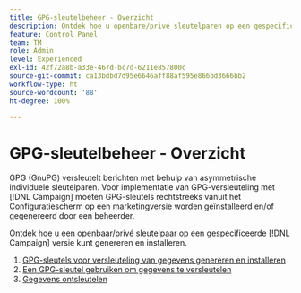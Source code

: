 ```yaml
---
title: GPG-sleutelbeheer - Overzicht
description: Ontdek hoe u openbare/privé sleutelparen op een gespecificeerde [!DNL Campaign] versie kunt genereren en installeren.
feature: Control Panel
team: TM
role: Admin
level: Experienced
exl-id: 42f72a8b-a33e-467d-bc7d-6211e857800c
source-git-commit: ca13bdbd7d95e6646aff88af595e866bd3666bb2
workflow-type: ht
source-wordcount: '88'
ht-degree: 100%

---
```


# GPG-sleutelbeheer - Overzicht

GPG (GnuPG) versleutelt berichten met behulp van asymmetrische individuele sleutelparen. Voor implementatie van GPG-versleuteling met [!DNL Campaign] moeten GPG-sleutels rechtstreeks vanuit het Configuratiescherm op een marketingversie worden geïnstalleerd en/of gegenereerd door een beheerder.

Ontdek hoe u een openbaar/privé sleutelpaar op een gespecificeerde [!DNL Campaign] versie kunt genereren en installeren.

1. [GPG-sleutels voor versleuteling van gegevens genereren en installeren](./generate-and-install-gpg-keys.md)
2. [Een GPG-sleutel gebruiken om gegevens te versleutelen](./use-a-gpg-key-to-encrypt-data.md)
3. [Gegevens ontsleutelen](./decrypt-data.md)
